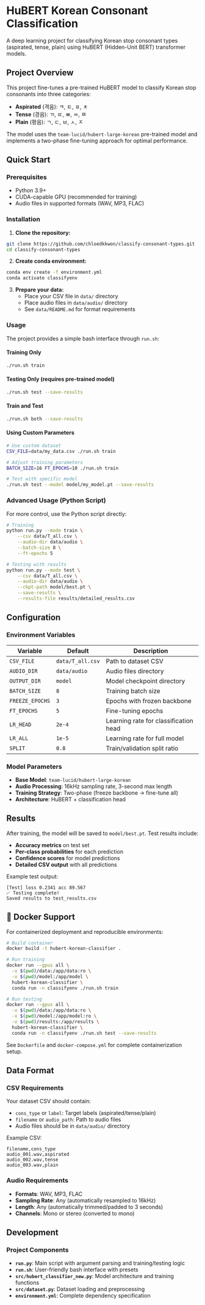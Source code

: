 # HuBERT Korean Consonant Classification

A deep learning project for classifying Korean stop consonant types (aspirated, tense, plain) using HuBERT (Hidden-Unit BERT) transformer models.

## Project Overview

This project fine-tunes a pre-trained HuBERT model to classify Korean stop consonants into three categories:
- **Aspirated** (격음): ㅋ, ㅌ, ㅍ, ㅊ
- **Tense** (경음): ㄲ, ㄸ, ㅃ, ㅆ, ㅉ  
- **Plain** (평음): ㄱ, ㄷ, ㅂ, ㅅ, ㅈ

The model uses the `team-lucid/hubert-large-korean` pre-trained model and implements a two-phase fine-tuning approach for optimal performance.

## Quick Start

### Prerequisites

- Python 3.9+
- CUDA-capable GPU (recommended for training)
- Audio files in supported formats (WAV, MP3, FLAC)

### Installation

1. **Clone the repository:**
```bash
git clone https://github.com/chloedkkwon/classify-consonant-types.git
cd classify-consonant-types
```

2. **Create conda environment:**
```bash
conda env create -f environment.yml
conda activate classifyenv
```

3. **Prepare your data:**
   - Place your CSV file in `data/` directory
   - Place audio files in `data/audio/` directory
   - See `data/README.md` for format requirements

### Usage

The project provides a simple bash interface through `run.sh`:

#### Training Only
```bash
./run.sh train
```

#### Testing Only (requires pre-trained model)
```bash
./run.sh test --save-results
```

#### Train and Test
```bash
./run.sh both --save-results
```

#### Using Custom Parameters
```bash
# Use custom dataset
CSV_FILE=data/my_data.csv ./run.sh train

# Adjust training parameters  
BATCH_SIZE=16 FT_EPOCHS=10 ./run.sh train

# Test with specific model
./run.sh test --model model/my_model.pt --save-results
```

### Advanced Usage (Python Script)

For more control, use the Python script directly:

```bash
# Training
python run.py --mode train \
    --csv data/T_all.csv \
    --audio-dir data/audio \
    --batch-size 8 \
    --ft-epochs 5

# Testing with results
python run.py --mode test \
    --csv data/T_all.csv \
    --audio-dir data/audio \
    --ckpt-path model/best.pt \
    --save-results \
    --results-file results/detailed_results.csv
```

## Configuration

### Environment Variables

| Variable | Default | Description |
|----------|---------|-------------|
| `CSV_FILE` | `data/T_all.csv` | Path to dataset CSV |
| `AUDIO_DIR` | `data/audio` | Audio files directory |
| `OUTPUT_DIR` | `model` | Model checkpoint directory |
| `BATCH_SIZE` | `8` | Training batch size |
| `FREEZE_EPOCHS` | `3` | Epochs with frozen backbone |
| `FT_EPOCHS` | `5` | Fine-tuning epochs |
| `LR_HEAD` | `2e-4` | Learning rate for classification head |
| `LR_ALL` | `1e-5` | Learning rate for full model |
| `SPLIT` | `0.8` | Train/validation split ratio |

### Model Parameters

- **Base Model**: `team-lucid/hubert-large-korean`
- **Audio Processing**: 16kHz sampling rate, 3-second max length
- **Training Strategy**: Two-phase (freeze backbone → fine-tune all)
- **Architecture**: HuBERT + classification head

## Results

After training, the model will be saved to `model/best.pt`. Test results include:

- **Accuracy metrics** on test set
- **Per-class probabilities** for each prediction
- **Confidence scores** for model predictions
- **Detailed CSV output** with all predictions

Example test output:
```
[Test] loss 0.2341 acc 89.567
✅ Testing complete!
Saved results to test_results.csv
```

## 🐳 Docker Support

For containerized deployment and reproducible environments:

```bash
# Build container
docker build -t hubert-korean-classifier .

# Run training
docker run --gpus all \
  -v $(pwd)/data:/app/data:ro \
  -v $(pwd)/model:/app/model \
  hubert-korean-classifier \
  conda run -n classifyenv ./run.sh train

# Run testing
docker run --gpus all \
  -v $(pwd)/data:/app/data:ro \
  -v $(pwd)/model:/app/model:ro \
  -v $(pwd)/results:/app/results \
  hubert-korean-classifier \
  conda run -n classifyenv ./run.sh test --save-results
```

See `Dockerfile` and `docker-compose.yml` for complete containerization setup.

## Data Format

### CSV Requirements

Your dataset CSV should contain:
- `cons_type` or `label`: Target labels (aspirated/tense/plain)
- `filename` or `audio_path`: Path to audio files
- Audio files should be in `data/audio/` directory

Example CSV:
```csv
filename,cons_type
audio_001.wav,aspirated
audio_002.wav,tense
audio_003.wav,plain
```

### Audio Requirements

- **Formats**: WAV, MP3, FLAC
- **Sampling Rate**: Any (automatically resampled to 16kHz)
- **Length**: Any (automatically trimmed/padded to 3 seconds)
- **Channels**: Mono or stereo (converted to mono)

## Development

### Project Components

- **`run.py`**: Main script with argument parsing and training/testing logic
- **`run.sh`**: User-friendly bash interface with presets
- **`src/hubert_classifier_new.py`**: Model architecture and training functions
- **`src/dataset.py`**: Dataset loading and preprocessing
- **`environment.yml`**: Complete dependency specification
